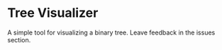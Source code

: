 # Tree Visualizer

A simple tool for visualizing a binary tree. Leave feedback in the issues section.
